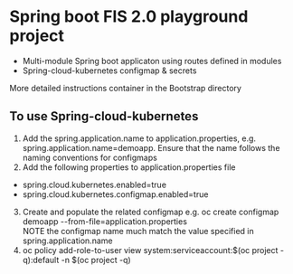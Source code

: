 # Spring boot FIS 2.0 playground project

* Multi-module Spring boot applicaton using routes defined in modules
* Spring-cloud-kubernetes configmap & secrets 

More detailed instructions container in the Bootstrap directory


## To use Spring-cloud-kubernetes 
1. Add the spring.application.name to application.properties, e.g. spring.application.name=demoapp. Ensure that the name follows the naming conventions for configmaps
2. Add the following properties to application.properties file 
* spring.cloud.kubernetes.enabled=true
* spring.cloud.kubernetes.configmap.enabled=true
3. Create and populate the related configmap e.g. oc create configmap demoapp --from-file=application.properties  
NOTE the configmap name much match the value specified in spring.application.name
4. oc policy add-role-to-user view system:serviceaccount:$(oc project -q):default -n $(oc project -q)
